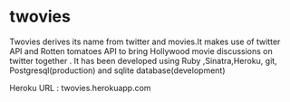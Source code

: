 twovies
=======

Twovies derives its name from twitter and movies.It makes use of twitter API and Rotten tomatoes API to bring Hollywood movie discussions on twitter together . It has been developed using Ruby ,Sinatra,Heroku, git, Postgresql(production) and sqlite database(development) 

Heroku URL : twovies.herokuapp.com
